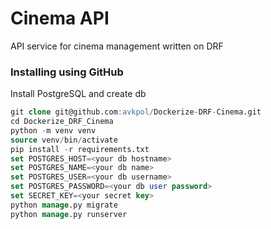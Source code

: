 <h1><b>Cinema API</b></h1>
API service for cinema management written on DRF
<h3><b>Installing using GitHub</b></h3>
Install PostgreSQL and create db

```SQL
git clone git@github.com:avkpol/Dockerize-DRF-Cinema.git
cd Dockerize_DRF_Cinema
python -m venv venv
source venv/bin/activate
pip install -r requirements.txt
set POSTGRES_HOST=<your db hostname>
set POSTGRES_NAME=<your db name>
set POSTGRES_USER=<your db username>
set POSTGRES_PASSWORD=<your db user password>
set SECRET_KEY=<your secret key>
python manage.py migrate
python manage.py runserver

```

